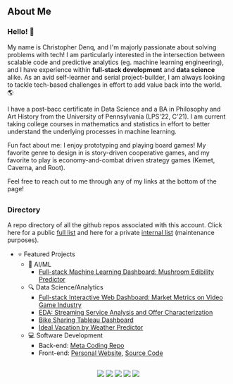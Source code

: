 ## About Me

### Hello! 👋 

My name is Christopher Denq, and I'm majorly passionate about solving problems with tech! I am particularly interested in the intersection between scalable code and predictive analytics (eg. machine learning engineering), and I have experience within **full-stack development** and **data science** alike. As an avid self-learner and serial project-builder, I am always looking to tackle tech-based challenges in effort to add value back into the world. 🌎 

I have a post-bacc certificate in Data Science and a BA in Philosophy and Art History from the University of Pennsylvania (LPS'22, C'21). I am current taking college courses in mathematics and statistics in effort to better understand the underlying processes in machine learning.

Fun fact about me: I enjoy prototyping and playing board games! My favorite genre to design in is story-driven cooperative games, and my favorite to play is economy-and-combat driven strategy games (Kemet, Caverna, and Root).

Feel free to reach out to me through any of my links at the bottom of the page!

##
### **Directory**

A repo directory of all the github repos associated with this account. Click here for a public [full list](https://github.com/cdenq/my-directory) and here for a private [internal list](https://github.com/cdenq/my-other-directory) (maintenance purposes).

- ⭐ Featured Projects
    - 🧠 AI/ML
        - [Full-stack Machine Learning Dashboard: Mushroom Edibility Predictor](https://github.com/cdenq/mushroom-edibility-predictor-web-app)
    - 🔍 Data Science/Analytics
        - [Full-stack Interactive Web Dashboard: Market Metrics on Video Game Industry](https://github.com/cdenq/web-dashboard-of-video-game-industry)
        - [EDA: Streaming Service Analysis and Offer Characterization](https://github.com/cdenq/streaming-service-analysis-and-offer-characterization)
        - [Bike Sharing Tableau Dashboard](https://github.com/cdenq/bike-sharing-tableau-dashboard)
        - [Ideal Vacation by Weather Predictor](https://github.com/cdenq/ideal-vacation-by-weather-predictor)
    - 💻 Software Development
        - Back-end: [Meta Coding Repo](https://github.com/cdenq/my-meta-coding-repo)
        - Front-end: [Personal Website](https://cdenq.github.io/), [Source Code](https://github.com/cdenq/cdenq.github.io)

##
<p align="center" width="100%">
  <a href="https://www.linkedin.com/in/christopherdenq/"><img src="https://img.shields.io/badge/linkedin-%230077B5.svg?&style=for-the-badge&logo=linkedin&logoColor=white"></a>
  <a href="https://github.com/cdenq"><img src="https://img.shields.io/badge/-Github-333?style=for-the-badge&logo=GitHub&logoColor=white"></a>
  <a href="https://cdenq.github.io/"><img src="https://img.shields.io/badge/Blogger-FF5722?style=for-the-badge&logo=blogger&logoColor=white"></a>
  <a href="mailto:christopherdenq@gmail.com"><img src="https://img.shields.io/badge/-Gmail-c14438?style=for-the-badge&logo=Gmail&logoColor=white"></a>
  <a href="https://discordapp.com/users/122537517835616257"><img src="https://img.shields.io/badge/Discord-7289DA?style=for-the-badge&logo=discord&logoColor=white">
</p>
